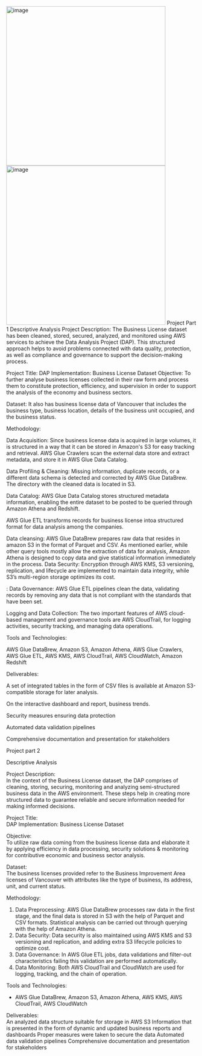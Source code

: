 <img width="422" alt="image" src="https://github.com/user-attachments/assets/ffd49e68-011a-4cbf-a589-22729e210e21" />
<img width="422" alt="image" src="https://github.com/user-attachments/assets/4971ab68-43d9-4255-afbb-ba2148747ac4" />
Project Part 1
Descriptive Analysis
Project Description:
The Business License dataset has been cleaned, stored, secured, analyzed, and monitored using AWS services to achieve the Data Analysis Project (DAP). This structured approach helps to avoid problems connected with data quality, protection, as well as compliance and governance to support the decision-making process.

Project Title:
DAP Implementation: Business License Dataset
Objective:
To further analyse business licenses collected in their raw form and process them to constitute protection, efficiency, and supervision in order to support the analysis of the economy and business sectors.

Dataset:
It also has business license data of Vancouver that includes the business type, business location, details of the business unit occupied, and the business status.

Methodology:

Data Acquisition: Since business license data is acquired in large volumes, it is structured in a way that it can be stored in Amazon's S3 for easy tracking and retrieval. AWS Glue Crawlers scan the external data store and extract metadata, and store it in AWS Glue Data Catalog.

Data Profiling & Cleaning: Missing information, duplicate records, or a different data schema is detected and corrected by AWS Glue DataBrew. The directory with the cleaned data is located in S3.

Data Catalog: AWS Glue Data Catalog stores structured metadata information, enabling the entire dataset to be posted to be queried through Amazon Athena and Redshift.

AWS Glue ETL transforms records for business license intoa  structured format for data analysis among the companies.

Data cleansing: AWS Glue DataBrew prepares raw data that resides in amazon S3 in the format of Parquet and CSV. As mentioned earlier, while other query tools mostly allow the extraction of data for analysis, Amazon Athena is designed to copy data and give statistical information immediately in the process.
Data Security: Encryption through AWS KMS, S3 versioning, replication, and lifecycle are implemented to maintain data integrity, while S3’s multi-region storage optimizes its cost.

: Data Governance: AWS Glue ETL pipelines clean the data, validating records by removing any data that is not compliant with the standards that have been set.

Logging and Data Collection: The two important features of AWS cloud-based management and governance tools are AWS CloudTrail, for logging activities, security tracking, and managing data operations.

Tools and Technologies:

AWS Glue DataBrew, Amazon S3, Amazon Athena, AWS Glue Crawlers, AWS Glue ETL, AWS KMS, AWS CloudTrail, AWS CloudWatch, Amazon Redshift

Deliverables:

A set of integrated tables in the form of CSV files is available at Amazon S3-compatible storage for later analysis.

On the interactive dashboard and report, business trends.

Security measures ensuring data protection

Automated data validation pipelines

Comprehensive documentation and presentation for stakeholders


Project part 2

Descriptive Analysis	 

Project Description:	 
In the context of the Business License dataset, the DAP comprises of cleaning, storing, securing, monitoring and analyzing semi-structured business data in the AWS environment. These steps help in creating more structured data to guarantee reliable and secure information needed for making informed decisions.

Project Title:	 
DAP Implementation: Business License Dataset

Objective:	 
To utilize raw data coming from the business license data and elaborate it by applying efficiency in data processing, security solutions & monitoring for contributive economic and business sector analysis.

Dataset:	 
The business licenses provided refer to the Business Improvement Area licenses of Vancouver with attributes like the type of business, its address, unit, and current status.

Methodology:	 
1. Data Preprocessing: AWS Glue DataBrew processes raw data in the first stage, and the final data is stored in S3 with the help of Parquet and CSV formats. Statistical analysis can be carried out through querying with the help of Amazon Athena.
2. Data Security: Data security is also maintained using AWS KMS and S3 versioning and replication, and adding extra S3 lifecycle policies to optimize cost.
3. Data Governance: In AWS Glue ETL jobs, data validations and filter-out characteristics failing this validation are performed automatically.
4. Data Monitoring: Both AWS CloudTrail and CloudWatch are used for logging, tracking, and the chain of operation.

Tools and Technologies:	 
- AWS Glue DataBrew, Amazon S3, Amazon Athena, AWS KMS, AWS CloudTrail, AWS CloudWatch

Deliverables:	 
An analyzed data structure suitable for storage in AWS S3
Information that is presented in the form of dynamic and updated business reports and dashboards
Proper measures were taken to secure the data
Automated data validation pipelines
Comprehensive documentation and presentation for stakeholders

